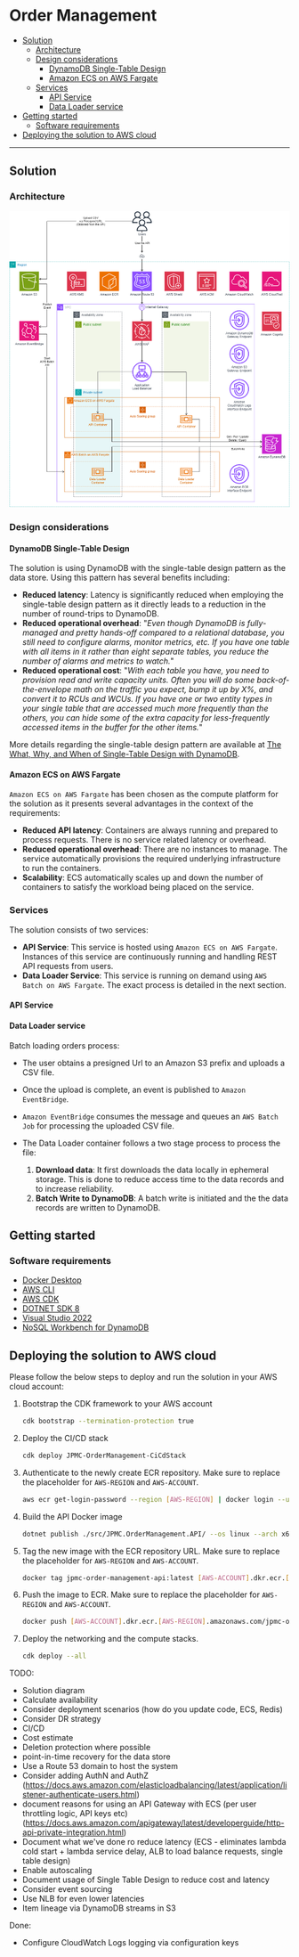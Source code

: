 # Order Management

- [Solution](#solution)
  - [Architecture](#architecture)
  - [Design considerations](#design-considerations)
    - [DynamoDB Single-Table Design](#dynamodb-single-table-design)
    - [Amazon ECS on AWS Fargate](#amazon-ecs-on-aws-fargate)
  - [Services](#services)
    - [API Service](#api-service)
    - [Data Loader service](#data-loader-service)
- [Getting started](#getting-started)
  - [Software requirements](#software-requirements)
- [Deploying the solution to AWS cloud](#deploying-the-solution-to-aws-cloud)

---

## Solution

### Architecture

![Architecture Diagram](./resources/architecture.drawio.png)

### Design considerations

#### DynamoDB Single-Table Design

The solution is using DynamoDB with the single-table design pattern as the data store. Using this pattern has several benefits including:

- **Reduced latency**: Latency is significantly reduced when employing the single-table design pattern as it directly leads to a reduction in the number of round-trips to DynamoDB.
- **Reduced operational overhead**: "*Even though DynamoDB is fully-managed and pretty hands-off compared to a relational database, you still need to configure alarms, monitor metrics, etc. If you have one table with all items in it rather than eight separate tables, you reduce the number of alarms and metrics to watch.*"
- **Reduced operational cost**: "*With each table you have, you need to provision read and write capacity units. Often you will do some back-of-the-envelope math on the traffic you expect, bump it up by X%, and convert it to RCUs and WCUs. If you have one or two entity types in your single table that are accessed much more frequently than the others, you can hide some of the extra capacity for less-frequently accessed items in the buffer for the other items.*"

More details regarding the single-table design pattern are available at [The What, Why, and When of Single-Table Design with DynamoDB](https://www.alexdebrie.com/posts/dynamodb-single-table/).

#### Amazon ECS on AWS Fargate

`Amazon ECS on AWS Fargate` has been chosen as the compute platform for the solution as it presents several advantages in the context of the requirements:

- **Reduced API latency**: Containers are always running and prepared to process requests. There is no service related latency or overhead.
- **Reduced operational overhead**: There are no instances to manage. The service automatically provisions the required underlying infrastructure to run the containers.
- **Scalability**: ECS automatically scales up and down the number of containers to satisfy the workload being placed on the service.

### Services

The solution consists of two services:

- **API Service**: This service is hosted using `Amazon ECS on AWS Fargate`. Instances of this service are continuously running and handling REST API requests from users.
- **Data Loader Service**: This service is running on demand using `AWS Batch on AWS Fargate`. The exact process is detailed in the next section.

#### API Service

#### Data Loader service

Batch loading orders process:

- The user obtains a presigned Url to an Amazon S3 prefix and uploads a CSV file.
- Once the upload is complete, an event is published to `Amazon EventBridge`.
- `Amazon EventBridge` consumes the message and queues an `AWS Batch Job` for processing the uploaded CSV file.
- The Data Loader container follows a two stage process to process the file:

    1. **Download data**: It first downloads the data locally in ephemeral storage. This is done to reduce access time to the data records and to increase reliability.
    2. **Batch Write to DynamoDB**: A batch write is initiated and the the data records are written to DynamoDB.

## Getting started

### Software requirements

- [Docker Desktop](https://www.docker.com/products/docker-desktop/)
- [AWS CLI](https://aws.amazon.com/cli/)
- [AWS CDK](https://aws.amazon.com/cdk/)
- [DOTNET SDK 8](https://dotnet.microsoft.com/en-us/download/dotnet/8.0)
- [Visual Studio 2022](https://visualstudio.microsoft.com/vs/)
- [NoSQL Workbench for DynamoDB](https://docs.aws.amazon.com/amazondynamodb/latest/developerguide/workbench.html)

## Deploying the solution to AWS cloud

Please follow the below steps to deploy and run the solution in your AWS cloud account:

1. Bootstrap the CDK framework to your AWS account

    ```bash
    cdk bootstrap --termination-protection true
    ```

2. Deploy the CI/CD stack

    ```bash
    cdk deploy JPMC-OrderManagement-CiCdStack
    ```

3. Authenticate to the newly create ECR repository. Make sure to replace the placeholder for `AWS-REGION` and `AWS-ACCOUNT`.

    ```bash
    aws ecr get-login-password --region [AWS-REGION] | docker login --username AWS --password-stdin [AWS-ACCOUNT].dkr.ecr.[AWS-REGION].amazonaws.com
    ```

4. Build the API Docker image

    ```bash
    dotnet publish ./src/JPMC.OrderManagement.API/ --os linux --arch x64 /t:PublishContainer
    ```

5. Tag the new image with the ECR repository URL. Make sure to replace the placeholder for `AWS-REGION` and `AWS-ACCOUNT`.

    ```bash
    docker tag jpmc-order-management-api:latest [AWS-ACCOUNT].dkr.ecr.[AWS-REGION].amazonaws.com/jpmc-order-management-api:latest
    ```

6. Push the image to ECR. Make sure to replace the placeholder for `AWS-REGION` and `AWS-ACCOUNT`.

    ```bash
    docker push [AWS-ACCOUNT].dkr.ecr.[AWS-REGION].amazonaws.com/jpmc-order-management-api:latest
    ```

7. Deploy the networking and the compute stacks.

    ```bash
    cdk deploy --all
    ```


TODO:

- Solution diagram
- Calculate availability
- Consider deployment scenarios (how do you update code, ECS, Redis)
- Consider DR strategy
- CI/CD
- Cost estimate
- Deletion protection where possible
- point-in-time recovery for the data store
- Use a Route 53 domain to host the system
- Consider adding AuthN and AuthZ (https://docs.aws.amazon.com/elasticloadbalancing/latest/application/listener-authenticate-users.html)
- document reasons for using an API Gateway with ECS (per user throttling logic, API keys etc) (https://docs.aws.amazon.com/apigateway/latest/developerguide/http-api-private-integration.html)
- Document what we've done ro reduce latency (ECS - eliminates lambda cold start + lambda service delay, ALB to load balance requests, single table design)
- Enable autoscaling
- Document usage of Single Table Design to reduce cost and latency
- Consider event sourcing
- Use NLB for even lower latencies
- Item lineage via DynamoDB streams in S3

Done:

- Configure CloudWatch Logs logging via configuration keys